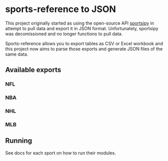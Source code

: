 # sports-reference to JSON

This project originally started as using the open-source API [sportsipy](https://github.com/roclark/sportsipy) in attempt to pull data and export it in JSON format. Unfortunately, sportsipy was decomissioned and no longer functions to pull data.

Sports-reference allows you to export tables as CSV or Excel workbook and this project now aims to parse those exports and generate JSON files of the same data.

## Available exports

### NFL

### NBA

### NHL

### MLB

## Running

See docs for each sport on how to run their modules.
